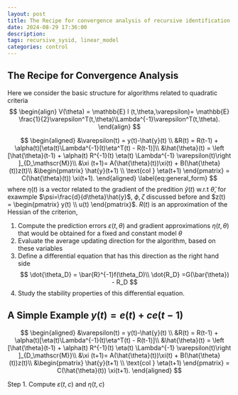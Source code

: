 ```yaml
---
layout: post
title: The Recipe for convergence analysis of recursive identification - a simple example
date: 2024-08-29 17:36:00
description: 
tags: recursive_sysid, linear_model
categories: control
---
```


## The Recipe for Convergence Analysis 

Here we consider the basic structure for algorithms related to quadratic criteria 
$$
\begin{align}
V(\theta) = \mathbb{E} l (t,\theta,\varepsilon)= \mathbb{E} 
\frac{1}{2}\varepsilon^T(t,\theta)\Lambda^{-1}\varepsilon^T(t,\theta).
\end{align}
$$

$$
\begin{aligned}
&\varepsilon(t) = y(t)-\hat{y}(t) \\
&R(t) = R(t-1) + \alpha(t)[\eta(t)\Lambda^{-1}(t)\eta^T(t) - R(t-1)]\\
&\hat{\theta}(t) = \left [\hat{\theta}(t-1) + \alpha(t) R^{-1}(t) \eta(t) \Lambda^{-1} \varepsilon(t)\right ]_{D_\mathscr{M}}\\
&\xi (t+1)= A(\hat{\theta}(t))\xi(t) + B(\hat{\theta}(t))z(t)\\
&\begin{pmatrix}
   \hat{y}(t+1) \\
   \text{col } \eta(t+1)
\end{pmatrix} = C(\hat{\theta}(t)) \xi(t+1).
\end{aligned}
\label{eq:general_form}
$$
where $\eta(t)$ is a vector related to the gradient of the predition $\hat{y}(t)$ w.r.t $\hat{\theta}$, for exawmple $\psi=\frac{d}{d\theta}\hat{y}$, $\phi, \zeta$ discussed before and $z(t) = \begin{pmatrix} y(t) \\ u(t) \end{pmatrix}$.  $R(t)$ is an approximation of the Hessian of the criterion,

1. Compute the prediction errors $\varepsilon(t, \theta)$ and gradient approximations $\eta(t,\theta)$ that would be obtained for a fixed and constant model $\theta$
2. Evaluate the average updating direction for the algorithm, based on these variables
3. Define a differential equation that has this direction as the right hand side
	$$
	\dot{\theta_D} = \bar{R}^{-1}f(\theta_D)\\
	\dot{R_D} =G(\bar{\theta}) - R_D
	$$
4. Study the stability properties of this differential equation.

## A Simple Example $y(t) = e(t) + c e(t-1)$

$$
\begin{aligned}
&\varepsilon(t) = y(t)-\hat{y}(t) \\
&R(t) = R(t-1) + \alpha(t)[\eta(t)\Lambda^{-1}(t)\eta^T(t) - R(t-1)]\\
&\hat{\theta}(t) = \left [\hat{\theta}(t-1) + \alpha(t) R^{-1}(t) \eta(t) \Lambda^{-1} \varepsilon(t)\right ]_{D_\mathscr{M}}\\
&\xi (t+1)= A(\hat{\theta}(t))\xi(t) + B(\hat{\theta}(t))z(t)\\
&\begin{pmatrix}
   \hat{y}(t+1) \\
   \text{col } \eta(t+1)
\end{pmatrix} = C(\hat{\theta}(t)) \xi(t+1).
\end{aligned}
$$





Step 1. Compute $\varepsilon(t, c)$ and $\eta(t,c)$